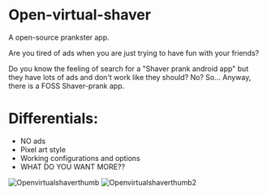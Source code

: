 # Open-virtual-shaver
A open-source prankster app.

Are you tired of ads when you are just trying to have fun with your friends?

Do you know the feeling of search for a "Shaver prank android app" but they have lots of ads and don't work like they should? No? So... Anyway, there is a FOSS Shaver-prank app.

# Differentials:

* NO ads
* Pixel art style
* Working configurations and options
* WHAT DO YOU WANT MORE??

![Openvirtualshaverthumb](https://user-images.githubusercontent.com/93611525/177020404-61cc3693-e4bb-4840-bc21-91ab34566798.png)
![Openvirtualshaverthumb2](https://user-images.githubusercontent.com/93611525/177020405-630d119e-6edb-4f92-873b-dece6cc538e8.png)
